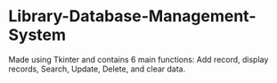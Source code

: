 # Library-Database-Management-System
Made using Tkinter and contains 6 main functions: Add record, display records, Search, Update, Delete, and clear data.

